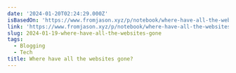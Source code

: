 ```yaml
---
date: '2024-01-20T02:24:29.000Z'
isBasedOn: 'https://www.fromjason.xyz/p/notebook/where-have-all-the-websites-gone/'
link: 'https://www.fromjason.xyz/p/notebook/where-have-all-the-websites-gone/'
slug: 2024-01-19-where-have-all-the-websites-gone
tags:
  - Blogging
  - Tech
title: Where have all the websites gone?
---
```


